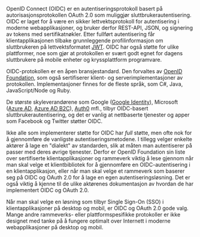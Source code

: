 OpenID Connect (OIDC) er en autentiseringsprotokoll basert på autorisasjonsprotokollen OAuth 2.0 som muliggjør sluttbrukerautentisering. OIDC er laget for å være en sikker lettvektsprotokoll for autentisering i moderne webapplikasjoner, og bruker derfor REST-API, JSON, og signering av tokens med sertifikatnøkler. Etter fullført autentisering får klientapplikasjonen tilbake grunnleggende profilinformasjon om sluttbrukeren på lettvektsformatet [JWT](https://radar.bekk.no/tech2017/arkitektur-og-plattform/jwt-json-web-token). OIDC har også støtte for ulike plattformer, noe som gjør at protokollen er svært godt egnet for dagens sluttbrukere på mobile enheter og kryssplattform programvare.

OIDC-protokollen er en åpen bransjestandard. Den forvaltes av [OpenID Foundation](https://openid.net/connect/), som også sertifiserer klient- og serverimplementasjoner av protokollen. Implementasjoner finnes for de fleste språk, som C#, Java, JavaScript/Node og Ruby.

De største skyleverandørene som Google ([Google Identity](https://developers.google.com/identity/)), Microsoft ([Azure AD](https://azure.microsoft.com/nb-no/services/active-directory/), [Azure AD B2C](https://azure.microsoft.com/nb-no/services/active-directory-b2c/)), [Auth0](https://auth0.com/) mfl., tilbyr OIDC-basert sluttbrukerautentisering, og det er vanlig at nettbaserte tjenester og apper som Facebook og Twitter støtter OIDC. 

Ikke alle som implementerer støtte for OIDC har *full* støtte, men ofte nok for å gjennomføre de vanligste autentiseringsmetodene. I tillegg velger enkelte aktører å lage en "dialekt" av standarden, slik at måten man autentiserer på passer med deres øvrige tjenester. Derfor er OpenID Foundation sin liste over sertifiserte klientapplikasjoner og rammeverk viktig å lese gjennom når man skal velge et klientbibliotek for å gjennomføre en OIDC-autentisering i en klientapplikasjon, eller når man skal velge et rammeverk som baserer seg på OIDC og OAuth 2.0 for å lage en egen autentiseringsløsning. Det er også viktig å kjenne til de ulike aktørenes dokumentasjon av hvordan de har implementert OIDC og OAuth 2.0.

Når man skal velge en løsning som tilbyr Single Sign-On (SSO) i klientapplikasjoner på desktop og mobil, er OIDC og OAuth 2.0 gode valg. Mange andre rammeverks- eller plattformspesifikke protokoller er ikke designet med tanke på å fungere optimalt over Internett i moderne webapplikasjoner på desktop og mobil.